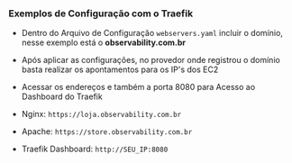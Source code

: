 ### Exemplos de Configuração com o Traefik
* Dentro do Arquivo de Configuração `webservers.yaml` incluir o domínio, nesse exemplo está o **observability.com.br**
* Após aplicar as configurações, no provedor onde registrou o domínio basta realizar os apontamentos para os IP's dos EC2
* Acessar os endereços e também a porta 8080 para Acesso ao Dashboard do Traefik

* Nginx:   `https://loja.observability.com.br`
* Apache:  `https://store.observability.com.br`
* Traefik Dashboard: `http://SEU_IP:8080`
